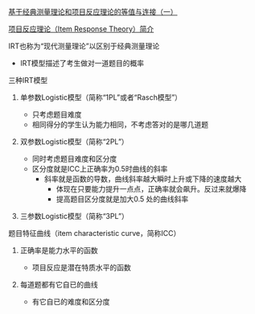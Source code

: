 

[基于经典测量理论和项目反应理论的等值与连接（一）](http://se.risechina.org/kspj/pjyj/201103/3270_8.html)

[项目反应理论（Item Response Theory）简介](https://www.psychspace.com/psych/viewnews-8495.html)



IRT也称为“现代测量理论”以区别于经典测量理论

- IRT模型描述了考生做对一道题目的概率



三种IRT模型

1. 单参数Logistic模型（简称“1PL”或者“Rasch模型”）
   - 只考虑题目难度
   - 相同得分的学生认为能力相同，不考虑答对的是哪几道题

2. 双参数Logistic模型（简称“2PL”）
   - 同时考虑题目难度和区分度
   - 区分度就是ICC上正确率为0.5时曲线的斜率
     - 斜率就是函数的导数，曲线斜率越大瞬时上升或下降的速度越大
       - 体现在只要能力提升一点点，正确率就会飙升。反过来就爆降
       - 提高题目区分度就是加大0.5 处的曲线斜率

3. 三参数Logistic模型（简称“3PL”）





题目特征曲线（item characteristic curve，简称ICC）

1. 正确率是能力水平的函数
   - 项目反应是潜在特质水平的函数

2. 每道题都有它自已的曲线
   - 有它自已的难度和区分度








